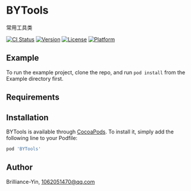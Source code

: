 # BYTools
常用工具类

[![CI Status](https://img.shields.io/travis/Brilliance-Yin/BYTools.svg?style=flat)](https://travis-ci.org/Brilliance-Yin/BYTools)
[![Version](https://img.shields.io/cocoapods/v/BYTools.svg?style=flat)](https://cocoapods.org/pods/BYTools)
[![License](https://img.shields.io/cocoapods/l/BYTools.svg?style=flat)](https://cocoapods.org/pods/BYTools)
[![Platform](https://img.shields.io/cocoapods/p/BYTools.svg?style=flat)](https://cocoapods.org/pods/BYTools)

## Example

To run the example project, clone the repo, and run `pod install` from the Example directory first.

## Requirements

## Installation

BYTools is available through [CocoaPods](https://cocoapods.org). To install
it, simply add the following line to your Podfile:

```ruby
pod 'BYTools'
```

## Author

Brilliance-Yin, 1062051470@qq.com
